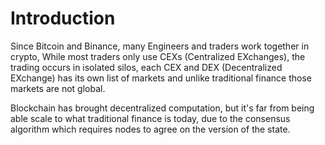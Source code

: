 # Introduction

Since Bitcoin and Binance, many Engineers and traders work together in crypto, While most traders only use CEXs (Centralized EXchanges), the trading occurs in isolated silos, each CEX and DEX (Decentralized EXchange) has its own list of markets and unlike traditional finance those markets are not global.

Blockchain has brought decentralized computation, but it's far from being able scale to what traditional finance is today, due to the consensus algorithm which requires nodes to agree on the version of the state.
